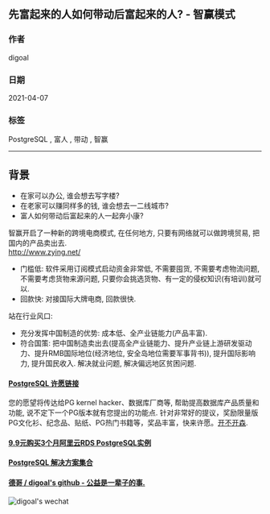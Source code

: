## 先富起来的人如何带动后富起来的人? - 智赢模式   
    
### 作者    
digoal    
    
### 日期    
2021-04-07     
    
### 标签    
PostgreSQL , 富人 , 带动 , 智赢    
    
----    
    
## 背景    
- 在家可以办公, 谁会想去写字楼?  
- 在老家可以赚同样多的钱, 谁会想去一二线城市?  
- 富人如何带动后富起来的人一起奔小康?   
  
智赢开启了一种新的跨境电商模式, 在任何地方, 只要有网络就可以做跨境贸易, 把国内的产品卖出去.   
http://www.zying.net/  
- 门槛低: 软件采用订阅模式启动资金非常低, 不需要囤货, 不需要考虑物流问题, 不需要考虑货物来源问题, 只要你会挑选货物、有一定的侵权知识(有培训)就可以.    
- 回款快: 对接国际大牌电商, 回款很快. 
    
站在行业风口:     
- 充分发挥中国制造的优势: 成本低、全产业链能力(产品丰富).    
- 符合国策: 把中国制造卖出去(提高全产业链能力、提升产业链上游研发驱动力、提升RMB国际地位(经济地位, 安全岛地位需要军事背书)), 提升国际影响力, 提升国民收入. 解决就业问题, 解决偏远地区贫困问题.   
  
    
  
#### [PostgreSQL 许愿链接](https://github.com/digoal/blog/issues/76 "269ac3d1c492e938c0191101c7238216")
您的愿望将传达给PG kernel hacker、数据库厂商等, 帮助提高数据库产品质量和功能, 说不定下一个PG版本就有您提出的功能点. 针对非常好的提议，奖励限量版PG文化衫、纪念品、贴纸、PG热门书籍等，奖品丰富，快来许愿。[开不开森](https://github.com/digoal/blog/issues/76 "269ac3d1c492e938c0191101c7238216").  
  
  
#### [9.9元购买3个月阿里云RDS PostgreSQL实例](https://www.aliyun.com/database/postgresqlactivity "57258f76c37864c6e6d23383d05714ea")
  
  
#### [PostgreSQL 解决方案集合](https://yq.aliyun.com/topic/118 "40cff096e9ed7122c512b35d8561d9c8")
  
  
#### [德哥 / digoal's github - 公益是一辈子的事.](https://github.com/digoal/blog/blob/master/README.md "22709685feb7cab07d30f30387f0a9ae")
  
  
![digoal's wechat](../pic/digoal_weixin.jpg "f7ad92eeba24523fd47a6e1a0e691b59")
  
